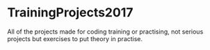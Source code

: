 # TrainingProjects2017
All of the projects made for coding training or practising, not serious projects but exercises to put theory in practise.
